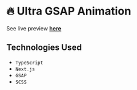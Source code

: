 # 🔥 Ultra GSAP Animation

See live preview [**here**](https://ultra-gsap-animation.vercel.app/)

## Technologies Used

- `TypeScript`
- `Next.js`
- `GSAP`
- `SCSS`
